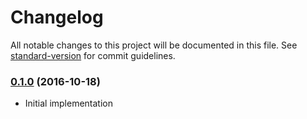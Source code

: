 # Changelog

All notable changes to this project will be documented in this file. See [standard-version](https://github.com/conventional-changelog/standard-version) for commit guidelines.

### [0.1.0](https://github.com/maidsafe/sn_routing_sims/compare/v0.1.0...v0.1.0) (2016-10-18)
* Initial implementation

